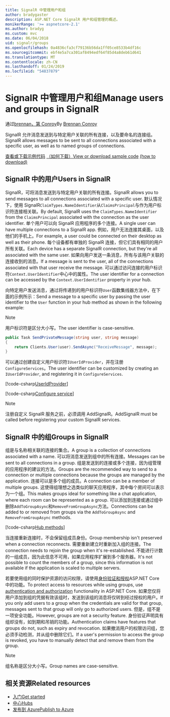 ```yaml
---
title: SignalR 中管理用户和组
author: bradygaster
description: ASP.NET Core SignalR 用户和组管理的概述。
monikerRange: '>= aspnetcore-2.1'
ms.author: bradyg
ms.custom: mvc
ms.date: 06/04/2018
uid: signalr/groups
ms.openlocfilehash: 0a4836cfa3cf79136b56da1ff05ce8533b4df16c
ms.sourcegitcommit: ebf4e5a7ca301af8494edf64f85d4a8deb61d641
ms.translationtype: MT
ms.contentlocale: zh-CN
ms.lasthandoff: 01/24/2019
ms.locfileid: "54837879"
---
```

# <a name="manage-users-and-groups-in-signalr"></a><span data-ttu-id="83e67-103">SignalR 中管理用户和组</span><span class="sxs-lookup"><span data-stu-id="83e67-103">Manage users and groups in SignalR</span></span>

<span data-ttu-id="83e67-104">通过[brennan，第 Conroy](https://github.com/BrennanConroy)</span><span class="sxs-lookup"><span data-stu-id="83e67-104">By [Brennan Conroy](https://github.com/BrennanConroy)</span></span>

<span data-ttu-id="83e67-105">SignalR 允许消息发送到与特定用户关联的所有连接，以及要命名的连接组。</span><span class="sxs-lookup"><span data-stu-id="83e67-105">SignalR allows messages to be sent to all connections associated with a specific user, as well as to named groups of connections.</span></span>

<span data-ttu-id="83e67-106">[查看或下载示例代码](https://github.com/aspnet/Docs/tree/master/aspnetcore/signalr/groups/sample/) [（如何下载）](xref:index#how-to-download-a-sample)</span><span class="sxs-lookup"><span data-stu-id="83e67-106">[View or download sample code](https://github.com/aspnet/Docs/tree/master/aspnetcore/signalr/groups/sample/) [(how to download)](xref:index#how-to-download-a-sample)</span></span>

## <a name="users-in-signalr"></a><span data-ttu-id="83e67-107">SignalR 中的用户</span><span class="sxs-lookup"><span data-stu-id="83e67-107">Users in SignalR</span></span>

<span data-ttu-id="83e67-108">SignalR，可将消息发送到与特定用户关联的所有连接。</span><span class="sxs-lookup"><span data-stu-id="83e67-108">SignalR allows you to send messages to all connections associated with a specific user.</span></span> <span data-ttu-id="83e67-109">默认情况下，使用 SignalR`ClaimTypes.NameIdentifier`从`ClaimsPrincipal`与作为用户标识符连接相关联。</span><span class="sxs-lookup"><span data-stu-id="83e67-109">By default, SignalR uses the `ClaimTypes.NameIdentifier` from the `ClaimsPrincipal` associated with the connection as the user identifier.</span></span> <span data-ttu-id="83e67-110">单个用户可以向 SignalR 应用程序的多个连接。</span><span class="sxs-lookup"><span data-stu-id="83e67-110">A single user can have multiple connections to a SignalR app.</span></span> <span data-ttu-id="83e67-111">例如，用户无法连接其桌面，以及他们的手机上。</span><span class="sxs-lookup"><span data-stu-id="83e67-111">For example, a user could be connected on their desktop as well as their phone.</span></span> <span data-ttu-id="83e67-112">每个设备都有单独的 SignalR 连接，但它们具有相同的用户所有关联。</span><span class="sxs-lookup"><span data-stu-id="83e67-112">Each device has a separate SignalR connection, but they're all associated with the same user.</span></span> <span data-ttu-id="83e67-113">如果向用户发送一条消息，所有与该用户关联的连接收到的消息。</span><span class="sxs-lookup"><span data-stu-id="83e67-113">If a message is sent to the user, all of the connections associated with that user receive the message.</span></span> <span data-ttu-id="83e67-114">可以通过访问连接的用户标识符`Context.UserIdentifier`中心中的属性。</span><span class="sxs-lookup"><span data-stu-id="83e67-114">The user identifier for a connection can be accessed by the `Context.UserIdentifier` property in your hub.</span></span>

<span data-ttu-id="83e67-115">向特定用户发送消息，通过将传递到的用户标识符`User`函数集线器方法中，在下面的示例所示：</span><span class="sxs-lookup"><span data-stu-id="83e67-115">Send a message to a specific user by passing the user identifier to the `User` function in your hub method as shown in the following example:</span></span>

> [!NOTE]
> <span data-ttu-id="83e67-116">用户标识符是区分大小写。</span><span class="sxs-lookup"><span data-stu-id="83e67-116">The user identifier is case-sensitive.</span></span>

```csharp
public Task SendPrivateMessage(string user, string message)
{
    return Clients.User(user).SendAsync("ReceiveMessage", message);
}
```

<span data-ttu-id="83e67-117">可以通过创建自定义用户标识符`IUserIdProvider`，并在注册`ConfigureServices`。</span><span class="sxs-lookup"><span data-stu-id="83e67-117">The user identifier can be customized by creating an `IUserIdProvider`, and registering it in `ConfigureServices`.</span></span>

[!code-csharp[UserIdProvider](groups/sample/customuseridprovider.cs?range=4-10)]

[!code-csharp[Configure service](groups/sample/startup.cs?range=21-22,39-42)]

> [!NOTE]
> <span data-ttu-id="83e67-118">注册自定义 SignalR 服务之前，必须调用 AddSignalR。</span><span class="sxs-lookup"><span data-stu-id="83e67-118">AddSignalR must be called before registering your custom SignalR services.</span></span>

## <a name="groups-in-signalr"></a><span data-ttu-id="83e67-119">SignalR 中的组</span><span class="sxs-lookup"><span data-stu-id="83e67-119">Groups in SignalR</span></span>

<span data-ttu-id="83e67-120">组是与名称相关联的连接的集合。</span><span class="sxs-lookup"><span data-stu-id="83e67-120">A group is a collection of connections associated with a name.</span></span> <span data-ttu-id="83e67-121">可以将消息发送到组中的所有连接。</span><span class="sxs-lookup"><span data-stu-id="83e67-121">Messages can be sent to all connections in a group.</span></span> <span data-ttu-id="83e67-122">组是发送到的连接或多个连接，因为组管理的应用程序的建议的方法。</span><span class="sxs-lookup"><span data-stu-id="83e67-122">Groups are the recommended way to send to a connection or multiple connections because the groups are managed by the application.</span></span> <span data-ttu-id="83e67-123">连接可以是多个组的成员。</span><span class="sxs-lookup"><span data-stu-id="83e67-123">A connection can be a member of multiple groups.</span></span> <span data-ttu-id="83e67-124">这使得组理想之选类似的聊天应用程序，其中每个房间可以表示为一个组。</span><span class="sxs-lookup"><span data-stu-id="83e67-124">This makes groups ideal for something like a chat application, where each room can be represented as a group.</span></span> <span data-ttu-id="83e67-125">可以添加到连接或通过组中删除`AddToGroupAsync`和`RemoveFromGroupAsync`方法。</span><span class="sxs-lookup"><span data-stu-id="83e67-125">Connections can be added to or removed from groups via the `AddToGroupAsync` and `RemoveFromGroupAsync` methods.</span></span>

[!code-csharp[Hub methods](groups/sample/hubs/chathub.cs?range=15-27)]

<span data-ttu-id="83e67-126">当连接重新连接时，不会保留组成员身份。</span><span class="sxs-lookup"><span data-stu-id="83e67-126">Group membership isn't preserved when a connection reconnects.</span></span> <span data-ttu-id="83e67-127">需要重新建立时重新加入组的连接。</span><span class="sxs-lookup"><span data-stu-id="83e67-127">The connection needs to rejoin the group when it's re-established.</span></span> <span data-ttu-id="83e67-128">不能进行计数的一组成员，因为此信息不可用，如果应用程序扩展到多个服务器。</span><span class="sxs-lookup"><span data-stu-id="83e67-128">It's not possible to count the members of a group, since this information is not available if the application is scaled to multiple servers.</span></span>

<span data-ttu-id="83e67-129">若要使用组的同时保护资源的访问权限，请使用[身份验证和授权](xref:signalr/authn-and-authz)ASP.NET Core 中的功能。</span><span class="sxs-lookup"><span data-stu-id="83e67-129">To protect access to resources while using groups, use [authentication and authorization](xref:signalr/authn-and-authz) functionality in ASP.NET Core.</span></span> <span data-ttu-id="83e67-130">如果您仅将用户添加到组的凭据有效该组时，发送到该组的消息将仅转到经过授权的用户。</span><span class="sxs-lookup"><span data-stu-id="83e67-130">If you only add users to a group when the credentials are valid for that group, messages sent to that group will only go to authorized users.</span></span> <span data-ttu-id="83e67-131">但是，组不是一项安全功能。</span><span class="sxs-lookup"><span data-stu-id="83e67-131">However, groups are not a security feature.</span></span> <span data-ttu-id="83e67-132">身份验证声明具有组却没有，如到期和吊销的功能。</span><span class="sxs-lookup"><span data-stu-id="83e67-132">Authentication claims have features that groups do not, such as expiry and revocation.</span></span> <span data-ttu-id="83e67-133">如果撤消用户的权限访问组，您必须手动检测，并从组中删除它们。</span><span class="sxs-lookup"><span data-stu-id="83e67-133">If a user's permission to access the group is revoked, you have to manually detect that and remove them from the group.</span></span>

> [!NOTE]
> <span data-ttu-id="83e67-134">组名称是区分大小写。</span><span class="sxs-lookup"><span data-stu-id="83e67-134">Group names are case-sensitive.</span></span>

## <a name="related-resources"></a><span data-ttu-id="83e67-135">相关资源</span><span class="sxs-lookup"><span data-stu-id="83e67-135">Related resources</span></span>

* [<span data-ttu-id="83e67-136">入门</span><span class="sxs-lookup"><span data-stu-id="83e67-136">Get started</span></span>](xref:tutorials/signalr)
* [<span data-ttu-id="83e67-137">中心</span><span class="sxs-lookup"><span data-stu-id="83e67-137">Hubs</span></span>](xref:signalr/hubs)
* [<span data-ttu-id="83e67-138">发布到 Azure</span><span class="sxs-lookup"><span data-stu-id="83e67-138">Publish to Azure</span></span>](xref:signalr/publish-to-azure-web-app)
